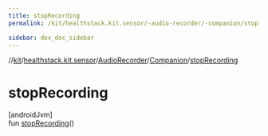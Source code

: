 ```yaml
---
title: stopRecording
permalink: /kit/healthstack.kit.sensor/-audio-recorder/-companion/stop-recording.html

sidebar: dev_doc_sidebar
---
```

//[kit](../../../../index.html)/[healthstack.kit.sensor](../../index.html)/[AudioRecorder](../index.html)/[Companion](index.html)/[stopRecording](stop-recording.html)



# stopRecording



[androidJvm]\
fun [stopRecording](stop-recording.html)()




